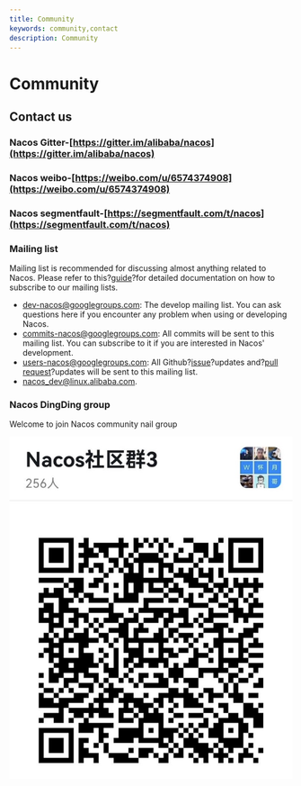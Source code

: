 ```yaml
---
title: Community
keywords: community,contact
description: Community
---
```


# Community

## Contact us

### Nacos Gitter-[https://gitter.im/alibaba/nacos](https://gitter.im/alibaba/nacos)
### Nacos weibo-[https://weibo.com/u/6574374908](https://weibo.com/u/6574374908)
### Nacos segmentfault-[https://segmentfault.com/t/nacos](https://segmentfault.com/t/nacos)

### Mailing list

Mailing list is recommended for discussing almost anything related to Nacos. Please refer to this?[guide](https://github.com/apache/incubator-dubbo/wiki/Mailing-list-subscription-guide)?for detailed documentation on how to subscribe to our mailing lists.

* [dev-nacos@googlegroups.com](mailto:dev-nacos%2Bsubscribe@googlegroups.com): The develop mailing list. You can ask questions here if you encounter any problem when using or developing Nacos.
* [commits-nacos@googlegroups.com](mailto:commits-nacos%2Bsubscribe@googlegroups.com): All commits will be sent to this mailing list. You can subscribe to it if you are interested in Nacos' development.
* [users-nacos@googlegroups.com](mailto:users-nacos%2Bsubscribe@googlegroups.com): All Github?[issue](https://github.com/alibaba/nacos/issues)?updates and?[pull request](https://github.com/alibaba/nacos/pulls)?updates will be sent to this mailing list.
* [nacos_dev@linux.alibaba.com](mailto:nacos_dev@linux.alibaba.com).

### Nacos DingDing group

Welcome to join Nacos community nail group

![nacos_dingding.jpg](/img/nacos_dingding.jpg) 